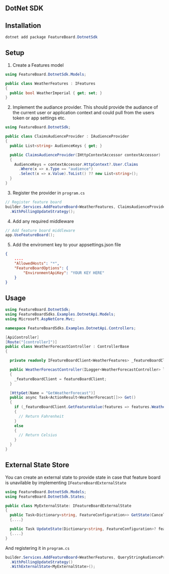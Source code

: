 ## DotNet SDK

## Installation

```powershell
dotnet add package FeatureBoard.DotnetSdk
```


## Setup

1) Create a Features model
```csharp
using FeatureBoard.DotnetSdk.Models;

public class WeatherFeatures : IFeatures
{
  public bool WeatherImperial { get; set; }
}
```

2) Implement the audiance provider.
This should provide the audiance of the current user or application context and could pull from the users token or app settings etc.
```csharp
using FeatureBoard.DotnetSdk;

public class ClaimsAudienceProvider : IAudienceProvider
{
  public List<string> AudienceKeys { get; }

  public ClaimsAudienceProvider(IHttpContextAccessor contextAccessor)
  {
    AudienceKeys = contextAccessor.HttpContext?.User.Claims
      .Where(x => x.Type == "audience")
      .Select(x => x.Value).ToList() ?? new List<string>();
  }
}
```


3) Register the provider in `program.cs`
```csharp
// Register feature board
builder.Services.AddFeatureBoard<WeatherFeatures, ClaimsAudienceProvider>()
  .WithPollingUpdateStrategy();
```

4) Add any required middleware
```csharp
// Add feature board middleware
app.UseFeatureBoard();
```

5) Add the enviroment key to your appsettings.json file
```json
{
    ....
    "AllowedHosts": "*",
    "FeatureBoardOptions": {
        "EnvironmentApiKey": "YOUR KEY HERE"
    }
}
```



## Usage 
```csharp
using FeatureBoard.DotnetSdk;
using FeatureBoardSdks.Examples.DotnetApi.Models;
using Microsoft.AspNetCore.Mvc;

namespace FeatureBoardSdks.Examples.DotnetApi.Controllers;

[ApiController]
[Route("[controller]")]
public class WeatherForecastController : ControllerBase
{

  private readonly IFeatureBoardClient<WeatherFeatures> _featureBoardClient;

  public WeatherForecastController(ILogger<WeatherForecastController> logger, IFeatureBoardClient<WeatherFeatures> featureBoardClient)
  {
    _featureBoardClient = featureBoardClient;
  }

  [HttpGet(Name = "GetWeatherForecast")]
  public async Task<ActionResult<WeatherForecast[]>> Get()
  {
    if (_featureBoardClient.GetFeatureValue(features => features.WeatherImperial, false))
    {
      // Return Fahrenheit
    }
    else
    {
      // Return Celsius
    }
  }
}

```


## External State Store
You can create an external state to provide state in case that feature board is unavilable by implementing `IFeatureBoardExternalState`

```csharp
using FeatureBoard.DotnetSdk.Models;
using FeatureBoard.DotnetSdk.States;

public class MyExternalState: IFeatureBoardExternalState
{
  public Task<Dictionary<string, FeatureConfiguration>> GetState(CancellationToken cancellationToken)
  {....}

  public Task UpdateState(Dictionary<string, FeatureConfiguration>? features, CancellationToken cancellationToken)
  {....}
}
```

And registering it in `program.cs`

```csharp
builder.Services.AddFeatureBoard<WeatherFeatures, QueryStringAudienceProvider>()
  .WithPollingUpdateStrategy()
  .WithExternalState<MyExternalState>();
```
